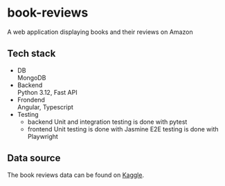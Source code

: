# book-reviews
A web application displaying books and their reviews on Amazon

## Tech stack
- DB  
  MongoDB  
- Backend  
  Python 3.12, Fast API
- Frondend  
  Angular, Typescript
- Testing  
  * backend
    Unit and integration testing is done with pytest
  * frontend
    Unit testing is done with Jasmine
    E2E testing is done with Playwright

## Data source
The book reviews data can be found on [Kaggle](https://www.kaggle.com/datasets/mohamedbakhet/amazon-books-reviews/data?select=books_data.csv).  
